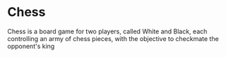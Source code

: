 # Chess
Chess is a board game for two players, called White and Black, each controlling an army of chess pieces, with the objective to checkmate the opponent's king
